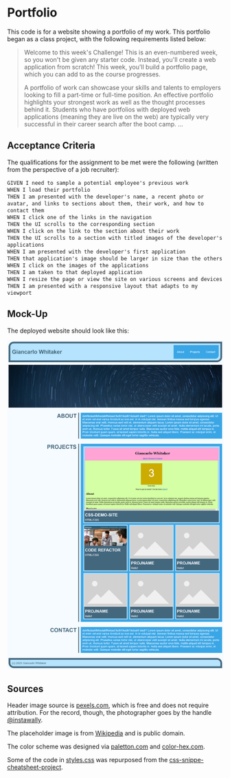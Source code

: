 # Portfolio

This code is for a website showing a portfolio of my work.  This portfolio began as a class project, with the following requirements listed below:

>Welcome to this week's Challenge! This is an even-numbered week, so you won't be given any starter code. Instead, you'll create a web application from scratch! This week, you'll build a portfolio page, which you can add to as the course progresses. 
>
>A portfolio of work can showcase your skills and talents to employers looking to fill a part-time or full-time position. An effective portfolio highlights your strongest work as well as the thought processes behind it. Students who have portfolios with deployed web applications (meaning they are live on the web) are typically very successful in their career search after the boot camp. ...

## Acceptance Criteria

The qualifications for the assignment to be met were the following (written from the perspective of a job recruiter):

```
GIVEN I need to sample a potential employee's previous work
WHEN I load their portfolio
THEN I am presented with the developer's name, a recent photo or avatar, and links to sections about them, their work, and how to contact them
WHEN I click one of the links in the navigation
THEN the UI scrolls to the corresponding section
WHEN I click on the link to the section about their work
THEN the UI scrolls to a section with titled images of the developer's applications
WHEN I am presented with the developer's first application
THEN that application's image should be larger in size than the others
WHEN I click on the images of the applications
THEN I am taken to that deployed application
WHEN I resize the page or view the site on various screens and devices
THEN I am presented with a responsive layout that adapts to my viewport
```


## Mock-Up

The deployed website should look like this:

![portfolio demo](./assets/img/portfolio_demo.png)

## Sources

Header image source is [pexels.com](https://www.pexels.com/photo/timelapse-photography-of-stars-at-night-169789/), which is free and does not require attribution.  For the record, though, the photographer goes by the handle [@instawally](https://www.pexels.com/@instawally/).

The placeholder image is from [Wikipedia](https://en.wikipedia.org/wiki/File:Placeholder_view_vector.svg) and is public domain.

The color scheme was designed via [paletton.com](http://paletton.com/#uid=23u0u0kfBZg1j+Z9w+mkGXdppSu) and [color-hex.com](https://www.color-hex.com/color/87cefa).

Some of the code in [styles.css](./assets/styles.css) was repurposed from the [css-snippe-cheatsheet-project](https://github.com/giancarlow333/css-snippet-cheat-sheet).
